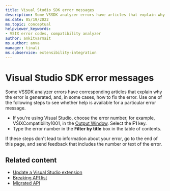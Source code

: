 ```yaml
---
title: Visual Studio SDK error messages
description: Some VSSDK analyzer errors have articles that explain why the error is generated. Learn how to see whether help is available for a particular error message.
ms.date: 05/19/2022
ms.topic: conceptual
helpviewer_keywords:
- VSIX error codes, compatibility analyzer
author: ankitvarmait
ms.author: anva
manager: tinali
ms.subservice: extensibility-integration
---
```


# Visual Studio SDK error messages

Some VSSDK analyzer errors have corresponding articles that explain why the error is generated, and, in some cases, how to fix the error. Use one of the following steps to see whether help is available for a particular error message.

- If you're using Visual Studio, choose the error number, for example, VSIXCompatibility1001, in the [Output Window](/visualstudio/ide/reference/output-window). Select the **F1** key.
- Type the error number in the **Filter by title** box in the table of contents.
  
If these steps don't lead to information about your error, go to the end of this page, and send feedback that includes the number or text of the error.

## Related content

- [Update a Visual Studio extension](../migration/update-visual-studio-extension.md)
- [Breaking API list](../migration/breaking-api-list.md)
- [Migrated API](../migration/migrated-assemblies.md)
